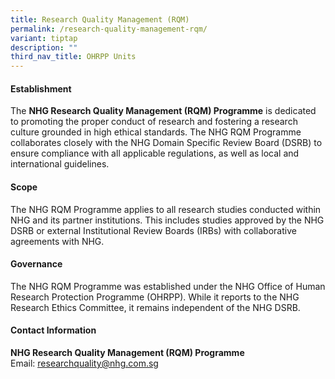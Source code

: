 ```yaml
---
title: Research Quality Management (RQM)
permalink: /research-quality-management-rqm/
variant: tiptap
description: ""
third_nav_title: OHRPP Units
---
```

<h4><strong>Establishment</strong></h4>
<p>The <strong>NHG Research Quality Management (RQM) Programme</strong> is
dedicated to promoting the proper conduct of research and fostering a research
culture grounded in high ethical standards. The NHG RQM Programme collaborates
closely with the NHG Domain Specific Review Board (DSRB) to ensure compliance
with all applicable regulations, as well as local and international guidelines.</p>
<p></p>
<h4><strong>Scope</strong></h4>
<p>The NHG RQM Programme applies to all research studies conducted within
NHG and its partner institutions. This includes studies approved by the
NHG DSRB or external Institutional Review Boards (IRBs) with collaborative
agreements with NHG.</p>
<p></p>
<h4><strong>Governance</strong></h4>
<p>The NHG RQM Programme was established under the NHG Office of Human Research
Protection Programme (OHRPP). While it reports to the NHG Research Ethics
Committee, it remains independent of the NHG DSRB.</p>
<p></p>
<h4><strong>Contact Information</strong></h4>
<p><strong>NHG Research Quality Management (RQM) Programme</strong>
<br>Email: <a href="mailto:researchquality@nhg.com.sg" rel="noopener noreferrer nofollow" target="_blank"><u>researchquality@nhg.com.sg</u></a>
</p>
<p></p>